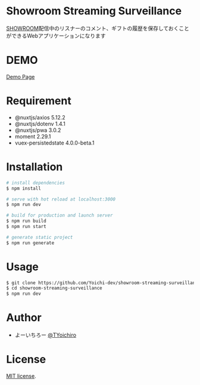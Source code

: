 # Showroom Streaming Surveillance

[SHOWROOM](https://www.showroom-live.com/)配信中のリスナーのコメント、ギフトの履歴を保存しておくことができるWebアプリケーションになります

# DEMO

[Demo Page](https://showroom-streaming-surveillance.yoichi.dev/)

# Requirement

- @nuxtjs/axios 5.12.2
- @nuxtjs/dotenv 1.4.1
- @nuxtjs/pwa 3.0.2
- moment 2.29.1
- vuex-persistedstate 4.0.0-beta.1

# Installation

```bash
# install dependencies
$ npm install

# serve with hot reload at localhost:3000
$ npm run dev

# build for production and launch server
$ npm run build
$ npm run start

# generate static project
$ npm run generate
```

# Usage

```bash
$ git clone https://github.com/Yoichi-dev/showroom-streaming-surveillance.git
$ cd showroom-streaming-surveillance
$ npm run dev
```

# Author

* よーいちろー [@TYoichiro](https://twitter.com/TYoichiro)

# License

[MIT license](https://en.wikipedia.org/wiki/MIT_License).
